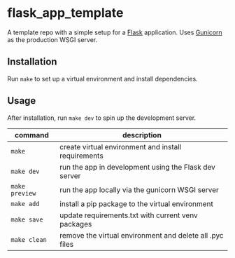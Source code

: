 # flask_app_template

A template repo with a simple setup for a [Flask](https://flask.palletsprojects.com/en/3.0.x/) application. Uses [Gunicorn](https://gunicorn.org/) as the production WSGI server.

## Installation

Run `make` to set up a virtual environment and install dependencies.

## Usage

After installation, run `make dev` to spin up the development server.

| command        | description                                              |
| -------------- | -------------------------------------------------------- |
| `make`         | create virtual environment and install requirements      |
| `make dev`     | run the app in development using the Flask dev server    |
| `make preview` | run the app locally via the gunicorn WSGI server                 |
| `make add`     | install a pip package to the virtual environment         |
| `make save`    | update requirements.txt with current venv packages       |
| `make clean`   | remove the virtual environment and delete all .pyc files |
